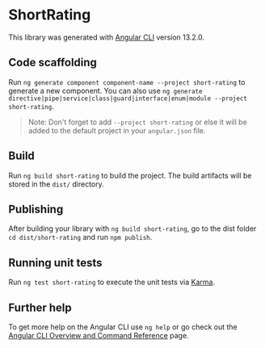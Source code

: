 # ShortRating

This library was generated with [Angular CLI](https://github.com/angular/angular-cli) version 13.2.0.

## Code scaffolding

Run `ng generate component component-name --project short-rating` to generate a new component. You can also use `ng generate directive|pipe|service|class|guard|interface|enum|module --project short-rating`.
> Note: Don't forget to add `--project short-rating` or else it will be added to the default project in your `angular.json` file. 

## Build

Run `ng build short-rating` to build the project. The build artifacts will be stored in the `dist/` directory.

## Publishing

After building your library with `ng build short-rating`, go to the dist folder `cd dist/short-rating` and run `npm publish`.

## Running unit tests

Run `ng test short-rating` to execute the unit tests via [Karma](https://karma-runner.github.io).

## Further help

To get more help on the Angular CLI use `ng help` or go check out the [Angular CLI Overview and Command Reference](https://angular.io/cli) page.
